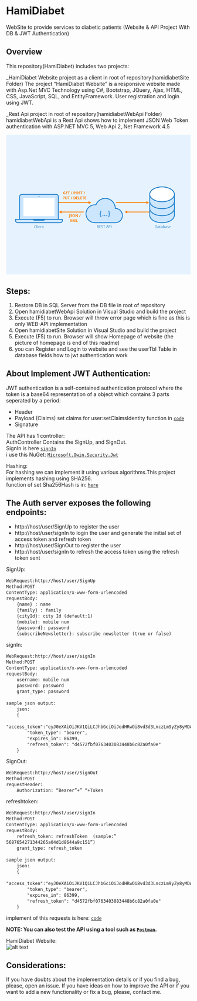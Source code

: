 # HamiDiabet
WebSite to provide services to diabetic patients (Website & API Project With DB & JWT Authentication)

## Overview

This repository(HamiDiabet) includes two projects:

_HamiDiabet Website project as a client in root of repository(hamidiabetSite Folder)
    The project “HamiDiabet Website” is a responsive website made with Asp.Net MVC Technology using C#, Bootstrap, JQuery, Ajax, HTML, CSS, JavaScript, SQL, and EntityFramework.
    User registration and login using JWT.

_Rest Api project in root of repository(hamidiabetWebApi Folder)
    hamidiabetWebApi is a Rest Api shows how to implement JSON Web Token authentication with ASP.NET MVC 5, Web Api 2,.Net Framework 4.5

![alt text](https://github.com/soheilasadeghian/HamiDiabet/blob/main/image/rest.png)

## Steps:
1. Restore DB in SQL Server from the DB file in root of repository <br/>
2. Open hamidiabetWebApi Solution in Visual Studio and build the project <br/>
3. Execute (F5) to run. Browser will throw error page which is fine as this is only WEB-API implementation <br/>
4. Open hamidiabetSite Solution in Visual Studio and build the project <br/>
3. Execute (F5) to run. Browser will show Homepage of website (the picture of homepage is end of this readme)<br/>
4. you can Register and Login to website and see the userTbl Table in database fields how to jwt authentication work



## About Implement JWT Authentication:
JWT authentication is a self-contained authentication protocol where the token is a base64 representation of a object which contains 3 parts seperated by a period:
- Header
- Payload (Claims)
    set claims for user:setClaimsIdentity function in [`code`](https://github.com/soheilasadeghian/HamiDiabet/blob/main/hamidiabetWebApi/testwebapi/SimpleAuthorizationServerProvider.cs)
- Signature

The API has 1 controller:<br/>
AuthController Contains the SignUp, and SignOut.<br>
SignIn is here [`signIn`](https://github.com/soheilasadeghian/HamiDiabet/blob/main/hamidiabetWebApi/testwebapi/App_Start/Startup.cs)<br>
i use this NuGet: [`Microsoft.Owin.Security.Jwt`](https://www.nuget.org/packages/Microsoft.Owin.Security.Jwt)

Hashing:<br>
For hashing we can implement it using various algorithms.This project implements hashing using SHA256.<br>
function of set Sha256Hash is in: [`here`](https://github.com/soheilasadeghian/HamiDiabet/blob/main/hamidiabetWebApi/testwebapi/SimpleRefreshTokenProvider.cs)


## The Auth server exposes the following endpoints:
- http://host/user/SignUp to register the user
- http://host/user/signIn to login the user and generate the initial set of access token and refresh token
- http://host/user/SignOut to register the user
- http://host/user/signIn to refresh the access token using the refresh token sent

SignUp:

```SignUp Help:
WebRequest:http://host/user/SignUp
Method:POST
ContentType: application/x-www-form-urlencoded
requestBody:
    {name} : name
	{family} : family
	{cityId}: city Id (default:1)
	{mobile}: mobile num
	{password}: password
	{subscribeNewsletter}: subscribe newsletter (true or false)
```
signIn:

```signIn Help:
WebRequest:http://host/user/signIn
Method:POST
ContentType: application/x-www-form-urlencoded
requestBody:
	username: mobile num
	password: password
	grant_type: password

sample json output:
    json: 
    {
        "access_token":"eyJ0eXAiOiJKV1QiLCJhbGciOiJodHRwOi8vd3d3LnczLm9yZy8yMDAxLzA0L3htbGRza",
        "token_type": "bearer",
        "expires_in": 86399,
        "refresh_token": "d4572fbf0763403083448b6c82a0fa0e"
    }
```
SignOut:

```signOut Help:
WebRequest:http://host/user/SignOut
Method:POST
requestHeader:
	Authorization: “Bearer”+” “+Token
```
refreshtoken:

```refreshToken Help:
WebRequest:http://host/user/signIn
Method:POST
ContentType: application/x-www-form-urlencoded
requestBody:
	refresh_token: refreshToken  (sample:” 5687654271344265a04d1d8644a9c151”)
	grant_type: refresh_token

sample json output:
    json: 
    {
        "access_token":"eyJ0eXAiOiJKV1QiLCJhbGciOiJodHRwOi8vd3d3LnczLm9yZy8yMDAxLzA0L3htbGRza",
        "token_type": "bearer",
        "expires_in": 86399,
        "refresh_token": "d4572fbf0763403083448b6c82a0fa0e"
    }
```

implement of this requests is here: [`code`](https://github.com/soheilasadeghian/HamiDiabet/blob/main/hamidiabetSite/HamiDiabet/ClassCollection/User.cs)<br>
 
__NOTE: You can also test the API using a tool such as [`Postman`](https://www.getpostman.com/).__


HamiDiabet Website:<br>
![alt text](https://github.com/soheilasadeghian/HamiDiabet/blob/main/image/screenshot_hamidiabet.png?raw=true)

## Considerations:
If you have doubts about the implementation details or if you find a bug, please, open an issue. If you have ideas on how to improve the API or if you want to add a new functionality or fix a bug, please, contact me.

